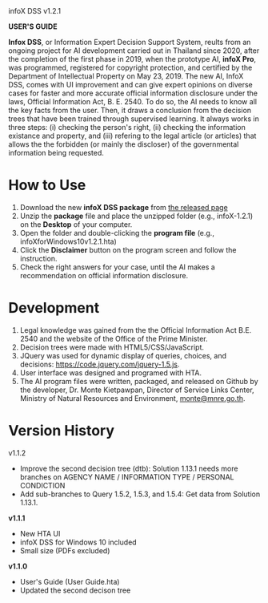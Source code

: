 <div id="g"></div>infoX DSS v1.2.1

**USER'S GUIDE**

**Infox DSS**, or Information Expert Decision Support System, reults from an ongoing project for AI development carried out in Thailand since 2020, after the completion of the first phase in 2019, when the prototype AI, **infoX Pro**, was programmed, registered for copyright protection, and certified by the Department of Intellectual Property on May 23, 2019. The new AI, InfoX DSS, comes with UI improvement and can give expert opinions on diverse cases for faster and more accurate official information disclosure under the laws, Official Information Act, B. E. 2540. To do so, the AI needs to know all the key facts from the user. Then, it draws a conclusion from the decision trees that have been trained through supervised learning. It always works in three steps: (i) checking the person's right, (ii) checking the information existance and property, and (iii) refering to the legal article (or articles) that allows the the forbidden (or mainly the discloser) of the governmental information being requested.

# How to Use
1. Download the new **infoX DSS package** from <a href="https://github.com/Kietpawpan/infoX/releases">the released page</a>
2. Unzip the **package** file and place the unzipped folder (e.g., infoX-1.2.1) on the **Desktop** of your computer.
3. Open the folder and double-clicking the **program file** (e.g., infoXforWindows10v1.2.1.hta)
4. Click the **Disclaimer** button on the program screen and follow the instruction.
5. Check the right answers for your case, until the AI makes a recommendation on official information disclosure. 

# Development
1. Legal knowledge was gained from the the Official Information Act B.E. 2540 and the website of the Office of the Prime Minister.
2. Decision trees were made with HTML5/CSS/JavaScript. 
3. JQuery was used for dynamic display of queries, choices, and decisions: https://code.jquery.com/jquery-1.5.js. 
4. User interface was designed and programed with HTA.
5. The AI program files were written, packaged, and released on Github by the developer, Dr. Monte Kietpawpan, Director of Service Links Center, Ministry of Natural Resources and Environment, monte@mnre.go.th.

# Version History
v1.1.2
- Improve the second decision tree (dtb): Solution 1.13.1 needs more branches on AGENCY NAME / INFORMATION TYPE / PERSONAL CONDICTION 
- Add sub-branches to Query 1.5.2, 1.5.3, and 1.5.4: Get data from Solution 1.13.1.

**v1.1.1**
- New HTA UI
- infoX DSS for Windows 10 included
- Small size (PDFs excluded)

**v1.1.0**
- User's Guide (User Guide.hta)
- Updated the second decison tree
